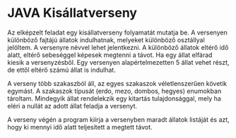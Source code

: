 # JAVA Kisállatverseny  

Az elképzelt feladat egy kisállatverseny folyamatát mutatja be. A versenyen különböző fajtájú állatok indulhatnak, melyeket különböző osztállyal jelöltem. A versenyre névvel lehet jelentkezni. A különböző állatok eltérő idő alatt, eltérő sebeséggel képesek megtenni a távot. Ha egy állat elfárad kiesik a versenyzésből. Egy versenyen alapértelmezetten 5 állat vehet részt, de ettől eltérő számú állat is indulhat. 

A  verseny több szakaszból áll, az egyes szakaszok véletlenszerűen követik egymást. A szakaszok típusát (erdo, mezo, dombos, hegyes)  enumokban tároltam.
Mindegyik állat rendelekzik egy kitartás tulajdonsággal, mely ha eléri a nullát az adott állat feladja a versenyt. 

A verseny végén a program kiírja a versenyben maradt állatok listáját és azt, hogy ki mennyi idő alatt teljesített a megtett távot.

